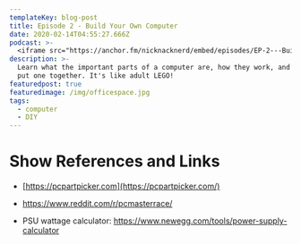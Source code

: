 ```yaml
---
templateKey: blog-post
title: Episode 2 - Build Your Own Computer
date: 2020-02-14T04:55:27.666Z
podcast: >-
  <iframe src="https://anchor.fm/nicknacknerd/embed/episodes/EP-2---Build-Your-Own-Computer-eg2ga7" height="102px" width="400px" frameborder="0" scrolling="no"></iframe>
description: >-
  Learn what the important parts of a computer are, how they work, and how to
  put one together. It's like adult LEGO!
featuredpost: true
featuredimage: /img/officespace.jpg
tags:
  - computer
  - DIY
---
```


# Show References and Links
* [https://pcpartpicker.com](https://pcpartpicker.com/)

* <https://www.reddit.com/r/pcmasterrace/>

* PSU wattage calculator: <https://www.newegg.com/tools/power-supply-calculator>
